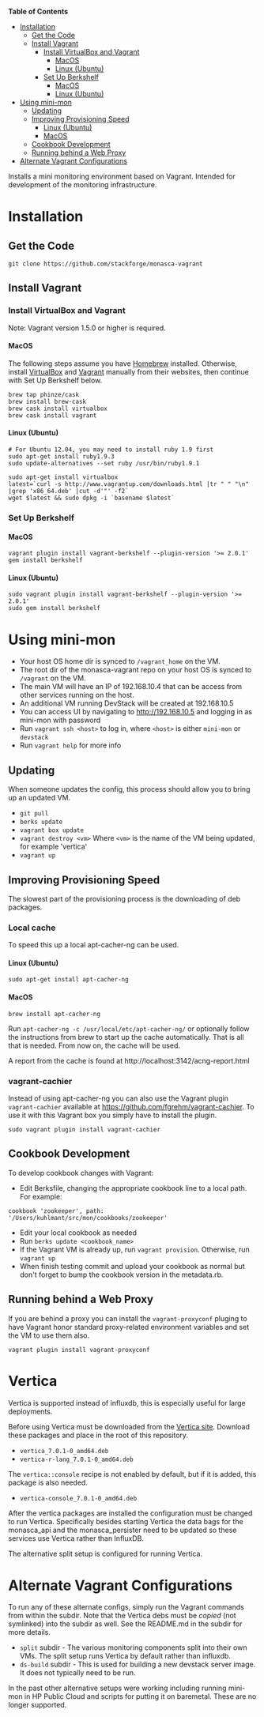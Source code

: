 <!-- START doctoc generated TOC please keep comment here to allow auto update -->
<!-- DON'T EDIT THIS SECTION, INSTEAD RE-RUN doctoc TO UPDATE -->
**Table of Contents**

- [Installation](#installation)
  - [Get the Code](#get-the-code)
  - [Install Vagrant](#install-vagrant)
    - [Install VirtualBox and Vagrant](#install-virtualbox-and-vagrant)
      - [MacOS](#macos)
      - [Linux (Ubuntu)](#linux-ubuntu)
    - [Set Up Berkshelf](#set-up-berkshelf)
      - [MacOS](#macos-1)
      - [Linux (Ubuntu)](#linux-ubuntu-1)
- [Using mini-mon](#using-mini-mon)
  - [Updating](#updating)
  - [Improving Provisioning Speed](#improving-provisioning-speed)
    - [Linux (Ubuntu)](#linux-ubuntu-2)
    - [MacOS](#macos-2)
  - [Cookbook Development](#cookbook-development)
  - [Running behind a Web Proxy](#running-behind-a-web-proxy)
- [Alternate Vagrant Configurations](#alternate-vagrant-configurations)

<!-- END doctoc generated TOC please keep comment here to allow auto update -->

Installs a mini monitoring environment based on Vagrant. Intended for development of the monitoring infrastructure.

# Installation

## Get the Code

```
git clone https://github.com/stackforge/monasca-vagrant
```
## Install Vagrant

### Install VirtualBox and Vagrant
Note: Vagrant version 1.5.0 or higher is required.

#### MacOS
The following steps assume you have [Homebrew](http://brew.sh/) installed.  Otherwise, install [VirtualBox](http://www.virtualbox.org) and [Vagrant](http://www.vagrantup.com) manually from their websites, then continue with Set Up Berkshelf below.

```
brew tap phinze/cask
brew install brew-cask
brew cask install virtualbox 
brew cask install vagrant
```

#### Linux (Ubuntu)
```
# For Ubuntu 12.04, you may need to install ruby 1.9 first
sudo apt-get install ruby1.9.3
sudo update-alternatives --set ruby /usr/bin/ruby1.9.1

sudo apt-get install virtualbox
latest=`curl -s http://www.vagrantup.com/downloads.html |tr " " "\n" |grep 'x86_64.deb' |cut -d'"' -f2`
wget $latest && sudo dpkg -i `basename $latest`
```

### Set Up Berkshelf
#### MacOS
```
vagrant plugin install vagrant-berkshelf --plugin-version '>= 2.0.1'
gem install berkshelf
```
#### Linux (Ubuntu)
```
sudo vagrant plugin install vagrant-berkshelf --plugin-version '>= 2.0.1'
sudo gem install berkshelf
```

# Using mini-mon

- Your host OS home dir is synced to `/vagrant_home` on the VM.
- The root dir of the monasca-vagrant repo on your host OS is synced to `/vagrant` on the VM.
- The main VM will have an IP of 192.168.10.4 that can be access from other services running on the host.
- An additional VM running DevStack will be created at 192.168.10.5
- You can access UI by navigating to http://192.168.10.5 and logging in as mini-mon with password
- Run `vagrant ssh <host>` to log in, where `<host>` is either `mini-mon` or `devstack`
- Run `vagrant help` for more info

## Updating
When someone updates the config, this process should allow you to bring up an updated VM.

- `git pull`
- `berks update`
- `vagrant box update`
- `vagrant destroy <vm>` Where `<vm>` is the name of the VM being updated, for example 'vertica'
- `vagrant up`

## Improving Provisioning Speed

The slowest part of the provisioning process is the downloading of deb packages.

### Local cache

To speed this up a local apt-cacher-ng can be used.

#### Linux (Ubuntu)
```
sudo apt-get install apt-cacher-ng
```
#### MacOS
```
brew install apt-cacher-ng
```
Run `apt-cacher-ng -c /usr/local/etc/apt-cacher-ng/` or optionally follow the instructions from brew to start up the cache automatically.
That is all that is needed.  From now on, the cache will be used.

A report from the cache is found at http://localhost:3142/acng-report.html

### vagrant-cachier

Instead of using apt-cacher-ng you can also use the Vagrant plugin
`vagrant-cachier` available at https://github.com/fgrehm/vagrant-cachier. To
use it with this Vagrant box you simply have to install the plugin.

```
sudo vagrant plugin install vagrant-cachier
```

## Cookbook Development

To develop cookbook changes with Vagrant:

- Edit Berksfile, changing the appropriate cookbook line to a local path.  For example:
```
cookbook 'zookeeper', path: '/Users/kuhlmant/src/mon/cookbooks/zookeeper'
```
- Edit your local cookbook as needed
- Run `berks update <cookbook_name>`
- If the Vagrant VM is already up, run `vagrant provision`.  Otherwise, run `vagrant up`
- When finish testing commit and upload your cookbook as normal but don't forget to bump the cookbook version in the metadata.rb.

## Running behind a Web Proxy
If you are behind a proxy you can install the `vagrant-proxyconf` pluging to have Vagrant honor standard proxy-related environment variables and set the
VM to use them also.
```
vagrant plugin install vagrant-proxyconf
```

# Vertica
Vertica is supported instead of influxdb, this is especially useful for large deployments.

Before using Vertica must be downloaded from the [Vertica site](https://my.vertica.com/). Download these packages and place in the root of this repository.

- `vertica_7.0.1-0_amd64.deb`
- `vertica-r-lang_7.0.1-0_amd64.deb`

The `vertica::console` recipe is not enabled by default, but if it is added, this package is also needed.

- `vertica-console_7.0.1-0_amd64.deb`

After the vertica packages are installed the configuration must be changed to run Vertica. Specifically besides starting Vertica the data bags
for the monasca_api and the monasca_persister need to be updated so these services use Vertica rather than InfluxDB.

The alternative split setup is configured for running Vertica.

# Alternate Vagrant Configurations
To run any of these alternate configs, simply run the Vagrant commands from within the subdir.  Note that the Vertica debs must be _copied_
(not symlinked) into the subdir as well. See the README.md in the subdir for more details.

- `split` subdir - The various monitoring components split into their own VMs. The split setup runs Vertica by default rather than influxdb.
- `ds-build` subdir - This is used for building a new devstack server image.  It does not typically need to be run.

In the past other alternative setups were working including running mini-mon in HP Public Cloud and scripts for putting it on baremetal. These are no
longer supported.
